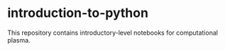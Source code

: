 # introduction-to-python
This repository contains introductory-level notebooks for computational plasma.
